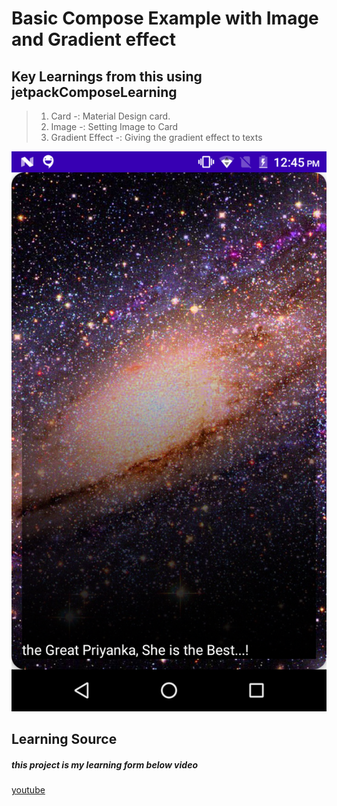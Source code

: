 # Basic Compose Example with Image and Gradient effect

## Key Learnings from this using jetpackComposeLearning
>
>1. Card -: Material Design card.
>2. Image -: Setting Image to Card
>3. Gradient Effect -: Giving the gradient effect to texts


![img.png](img.png)

## Learning Source
##### this project is my learning form below video
[youtube](https://www.youtube.com/watch?v=KPVoQjwmWX4&list=PLQkwcJG4YTCSpJ2NLhDTHhi6XBNfk9WiC)
